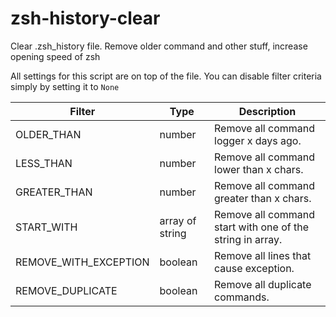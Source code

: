 # zsh-history-clear
Clear .zsh_history file. Remove older command and other stuff, increase opening speed of zsh

All settings for this script are on top of the file.
You can disable filter criteria simply by setting it to `None`

| Filter | Type | Description |
|-----------------------|-----------------|-----------------------------------------------------------|
| OLDER_THAN | number | Remove all command logger x days ago. |
| LESS_THAN | number | Remove all command lower than x chars. |
| GREATER_THAN | number | Remove all command greater than x chars. |
| START_WITH | array of string | Remove all command start with one of the string in array. |
| REMOVE_WITH_EXCEPTION | boolean | Remove all lines that cause exception. |
| REMOVE_DUPLICATE | boolean | Remove all duplicate commands. |
